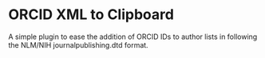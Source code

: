# ORCID XML to Clipboard
 
 A simple plugin to ease the addition of ORCID IDs to author lists in  following the NLM/NIH journalpublishing.dtd format.
